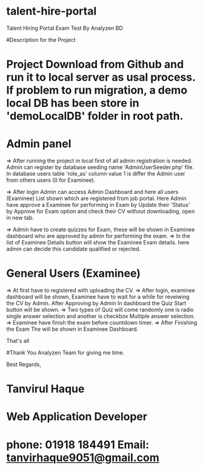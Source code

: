 # talent-hire-portal
 Talent Hiring Portal Exam Test By Analyzen BD
 
 #Description for the Project
 
# Project Download from Github and run it to local server as usal process. If problem to run migration, a demo local DB has been store in 'demoLocalDB' folder in root path.

# Admin panel

 => After running the project in local first of all admin registration is needed. Admin can register by database seeding name 'AdminUserSeeder.php' file. In database users table 'role_as' column value 1 is differ the Admin user from others users (0 for Examinee).
 
 => After login Admin can access Admin Dashboard and here all users (Examinee) List shown which are registered from job portal. Here Admin have approve a Examinee for performing in Exam by Update their 'Status' by Approve for Exam option and check their CV without downloading, open in new tab.
 
 => Admin have to create quizzes for Exam, these will be shown in Examinee dashboard who are approved by admin for performing the exam.
 => In the list of Examinee Details button will show the Examinee Exam details. here admin can decide this candidate qualified or rejected.
 
 # General Users (Examinee)
 => At first have to registered with uploading the CV.
 => After login, examinee dashboard will be shown, Examinee have to wait for a while for reveiwing the CV by Admin. After Approving by Admin In dashboard the Quiz Start button will be shown.
 => Two types of Quiz will come randomly one is radio single answer selection and another is checkbox Multiple answer selection.
 => Examinee have finish the exam before countdown timer.
 => After Finishing the Exam The will be shown in Examinee Dashboard.
  
  That's all
  
  #Thank You Analyzen Team for giving me time.
  
  Best Regards,
  
  # Tanvirul Haque
  # Web Application Developer
  # phone: 01918 184491 Email: tanvirhaque9051@gmail.com

